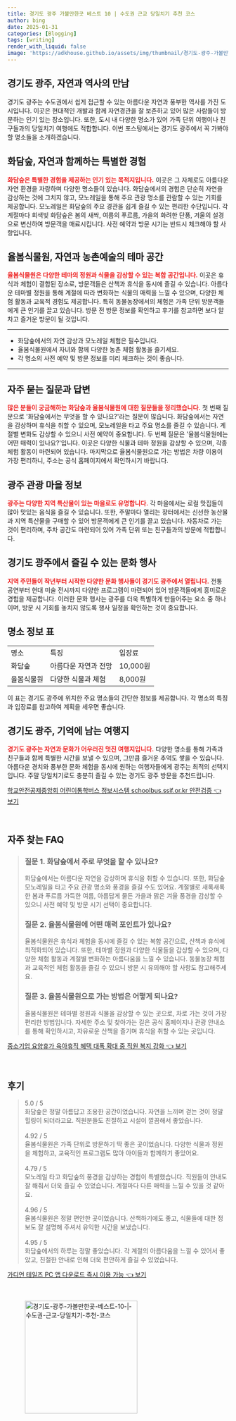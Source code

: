 ```yaml
---
title: 경기도 광주 가볼만한곳 베스트 10 | 수도권 근교 당일치기 추천 코스
author: bing
date: 2025-01-31
categories: [Blogging]
tags: [writing]
render_with_liquid: false
image: 'https://adkhouse.github.io/assets/img/thumbnail/경기도-광주-가볼만한곳-베스트-10-|-수도권-근교-당일치기-추천-코스.webp'
---
```



<h2 id='경기도_광주_소개'>경기도 광주, 자연과 역사의 만남</h2>

<p>경기도 광주는 수도권에서 쉽게 접근할 수 있는 아름다운 자연과 풍부한 역사를 가진 도시입니다. 이곳은 현대적인 개발과 함께 자연경관을 잘 보존하고 있어 많은 사람들이 방문하는 인기 있는 장소입니다. 또한, 도시 내 다양한 명소가 있어 가족 단위 여행이나 친구들과의 당일치기 여행에도 적합합니다. 이번 포스팅에서는 경기도 광주에서 꼭 가봐야 할 명소들을 소개하겠습니다.</p>

<h2 id='화담숲'>화담숲, 자연과 함께하는 특별한 경험</h2>

<p><b><span style="color: #ee2323;">화담숲은 특별한 경험을 제공하는 인기 있는 목적지입니다.</span></b> 이곳은 그 자체로도 아름다운 자연 환경을 자랑하며 다양한 명소들이 있습니다. 화담숲에서의 경험은 단순히 자연을 감상하는 것에 그치지 않고, 모노레일을 통해 주요 관광 명소를 관람할 수 있는 기회를 제공합니다. 모노레일은 화담숲의 주요 경관을 쉽게 즐길 수 있는 편리한 수단입니다. 각 계절마다 회색빛 화담숲은 봄의 새싹, 여름의 푸르름, 가을의 화려한 단풍, 겨울의 설경으로 변신하여 방문객을 매료시킵니다. 사전 예약과 방문 시기는 반드시 체크해야 할 사항입니다.</p>

<h2 id='율봄식물원'>율봄식물원, 자연과 농촌예술의 테마 공간</h2>

<p><b><span style="color: #ee2323;">율봄식물원은 다양한 테마의 정원과 식물을 감상할 수 있는 복합 공간입니다.</span></b> 이곳은 휴식과 체험이 결합된 장소로, 방문객들은 산책과 휴식을 동시에 즐길 수 있습니다. 아름다운 테마별 정원을 통해 계절에 따라 변화하는 식물의 매력을 느낄 수 있으며, 다양한 체험 활동과 교육적 경험도 제공합니다. 특히 동물농장에서의 체험은 가족 단위 방문객들에게 큰 인기를 끌고 있습니다. 방문 전 방문 정보를 확인하고 후기를 참고하면 보다 알차고 즐거운 방문이 될 것입니다.</p>

<hr />

<ul>
    <li>화담숲에서의 자연 감상과 모노레일 체험은 필수입니다.</li>
    <li>율봄식물원에서 자녀와 함께 다양한 농촌 체험 활동을 즐기세요.</li>
    <li>각 명소의 사전 예약 및 방문 정보를 미리 체크하는 것이 좋습니다.</li>
</ul>

<hr />

<h2 id='관광지_질문'>자주 묻는 질문과 답변</h2>

<p><b><span style="color: #ee2323;">많은 분들이 궁금해하는 화담숲과 율봄식물원에 대한 질문들을 정리했습니다.</span></b> 첫 번째 질문으로 '화담숲에서는 무엇을 할 수 있나요?'라는 질문이 많습니다. 화담숲에서는 자연을 감상하며 휴식을 취할 수 있으며, 모노레일을 타고 주요 명소를 즐길 수 있습니다. 계절별 변화도 감상할 수 있으니 사전 예약이 중요합니다. 두 번째 질문은 '율봄식물원에는 어떤 매력이 있나요?'입니다. 이곳은 다양한 식물과 테마 정원을 감상할 수 있으며, 각종 체험 활동이 마련되어 있습니다. 마지막으로 율봄식물원으로 가는 방법은 차량 이용이 가장 편리하니, 주소는 공식 홈페이지에서 확인하시기 바랍니다.</p>

<h2 id='관광마을_정보'>광주 관광 마을 정보</h2>

<p><b><span style="color: #ee2323;">광주는 다양한 지역 특산물이 있는 마을로도 유명합니다.</span></b> 각 마을에서는 로컬 맛집들이 많아 맛있는 음식을 즐길 수 있습니다. 또한, 주말마다 열리는 장터에서는 신선한 농산물과 지역 특산물을 구매할 수 있어 방문객에게 큰 인기를 끌고 있습니다. 자동차로 가는 것이 편리하며, 주차 공간도 마련되어 있어 가족 단위 또는 친구들과의 방문에 적합합니다.</p>

<h2 id='문화_행사'>경기도 광주에서 즐길 수 있는 문화 행사</h2>

<p><b><span style="color: #ee2323;">지역 주민들이 작년부터 시작한 다양한 문화 행사들이 경기도 광주에서 열립니다.</span></b> 전통 공연부터 현대 미술 전시까지 다양한 프로그램이 마련되어 있어 방문객들에게 흥미로운 경험을 제공합니다. 이러한 문화 행사는 광주를 더욱 특별하게 만들어주는 요소 중 하나이며, 방문 시 기회를 놓치지 않도록 행사 일정을 확인하는 것이 중요합니다.</p>

<h2 id='표_정보'>명소 정보 표</h2>

<table>
    <tr>
        <td>명소</td>
        <td>특징</td>
        <td>입장료</td>
    </tr>
    <tr>
        <td>화담숲</td>
        <td>아름다운 자연과 전망</td>
        <td>10,000원</td>
    </tr>
    <tr>
        <td>율봄식물원</td>
        <td>다양한 식물과 체험</td>
        <td>8,000원</td>
    </tr>
</table>

<p>이 표는 경기도 광주에 위치한 주요 명소들의 간단한 정보를 제공합니다. 각 명소의 특징과 입장료를 참고하여 계획을 세우면 좋습니다.</p>

<h2 id='결론'>경기도 광주, 기억에 남는 여행지</h2>

<p><b><span style="color: #ee2323;">경기도 광주는 자연과 문화가 어우러진 멋진 여행지입니다.</span></b> 다양한 명소를 통해 가족과 친구들과 함께 특별한 시간을 보낼 수 있으며, 그만큼 즐거운 추억도 쌓을 수 있습니다. 아름다운 경치와 풍부한 문화 체험을 동시에 원하는 여행자들에게 광주는 최적의 선택지입니다. 주말 당일치기로도 충분히 즐길 수 있는 경기도 광주 방문을 추천드립니다.</p>


<p><a class="click-button" title="학교안전공제중앙회 어린이통학버스 정보시스템 schoolbus.ssif.or.kr 안전검증" href="https://adkhouse.github.io/posts/%ED%95%99%EA%B5%90%EC%95%88%EC%A0%84%EA%B3%B5%EC%A0%9C%EC%A4%91%EC%95%99%ED%9A%8C-%EC%96%B4%EB%A6%B0%EC%9D%B4%ED%86%B5%ED%95%99%EB%B2%84%EC%8A%A4-%EC%A0%95%EB%B3%B4%EC%8B%9C%EC%8A%A4%ED%85%9C-schoolbus.ssif.or.kr-%EC%95%88%EC%A0%84%EA%B2%80%EC%A6%9D/" rel="dofollow">학교안전공제중앙회 어린이통학버스 정보시스템 schoolbus.ssif.or.kr 안전검증 👈 보기</a></p><br>
<h2 id='자주_찾는_FAQ'>자주 찾는 FAQ</h2>
<div itemscope="" itemtype="https://schema.org/FAQPage"> 
<blockquote> 
<div itemscope="" itemprop="mainEntity" itemtype="https://schema.org/Question"> 
<h3 itemprop="name">질문 1. 화담숲에서 주로 무엇을 할 수 있나요?</h3> 
<div itemscope="" itemprop="acceptedAnswer" itemtype="https://schema.org/Answer"> 
<span itemprop="text"> 
<p>화담숲에서는 아름다운 자연을 감상하며 휴식을 취할 수 있습니다. 또한, 화담숲 모노레일을 타고 주요 관광 명소와 풍경을 즐길 수도 있어요. 계절별로 새록새록한 봄과 푸르름 가득한 여름, 아름답게 물든 가을과 맑은 겨울 풍경을 감상할 수 있으니 사전 예약 및 방문 시기 선택이 중요합니다.</p> 
</span> 
</div> 
</div> 

<div itemscope="" itemprop="mainEntity" itemtype="https://schema.org/Question"> 
<h3 itemprop="name">질문 2. 율봄식물원에 어떤 매력 포인트가 있나요?</h3> 
<div itemscope="" itemprop="acceptedAnswer" itemtype="https://schema.org/Answer"> 
<span itemprop="text"> 
<p>율봄식물원은 휴식과 체험을 동시에 즐길 수 있는 복합 공간으로, 산책과 휴식에 최적화되어 있습니다. 또한, 테마별 정원과 다양한 식물들을 감상할 수 있으며, 다양한 체험 활동과 계절별 변화하는 아름다움을 느낄 수 있습니다. 동물농장 체험과 교육적인 체험 활동을 즐길 수 있으니 방문 시 유의해야 할 사항도 참고해주세요.</p> 
</span> 
</div> 
</div> 

<div itemscope="" itemprop="mainEntity" itemtype="https://schema.org/Question"> 
<h3 itemprop="name">질문 3. 율봄식물원으로 가는 방법은 어떻게 되나요?</h3> 
<div itemscope="" itemprop="acceptedAnswer" itemtype="https://schema.org/Answer"> 
<span itemprop="text"> 
<p>율봄식물원은 테마별 정원과 식물을 감상할 수 있는 곳으로, 차로 가는 것이 가장 편리한 방법입니다. 자세한 주소 및 찾아가는 길은 공식 홈페이지나 관광 안내소를 통해 확인하시고, 자유로운 산책을 즐기며 휴식을 취할 수 있는 곳입니다.</p> 
</span> 
</div> 
</div> 
</blockquote> 
</div>
<p><a class="click-button" title="중소기업 요양휴가 육아휴직 혜택 대폭 확대 중 직원 복지 강화" href="https://adkhouse.github.io/posts/%EC%A4%91%EC%86%8C%EA%B8%B0%EC%97%85-%EC%9A%94%EC%96%91%ED%9C%B4%EA%B0%80-%EC%9C%A1%EC%95%84%ED%9C%B4%EC%A7%81-%ED%98%9C%ED%83%9D-%EB%8C%80%ED%8F%AD-%ED%99%95%EB%8C%80-%EC%A4%91-%EC%A7%81%EC%9B%90-%EB%B3%B5%EC%A7%80-%EA%B0%95%ED%99%94/" rel="dofollow">중소기업 요양휴가 육아휴직 혜택 대폭 확대 중 직원 복지 강화 👈 보기</a></p><br>
<h2 id='후기'>후기</h2>
<div itemscope itemtype="https://schema.org/Product">
  <blockquote>
  <div itemprop="review" itemscope itemtype="https://schema.org/Review">
      <div itemprop="reviewRating" itemscope itemtype="https://schema.org/Rating"> <span itemprop="ratingValue">5.0</span> / <span itemprop="bestRating">5</span> </div>
      <span itemprop="reviewBody">화담숲은 정말 아름답고 조용한 공간이었습니다. 자연을 느끼며 걷는 것이 정말 힐링이 되더라고요. 직원분들도 친절하고 시설이 깔끔해서 좋았습니다.</span>
  </div>
  <br>
  <div itemprop="review" itemscope itemtype="https://schema.org/Review">
      <div itemprop="reviewRating" itemscope itemtype="https://schema.org/Rating"> <span itemprop="ratingValue">4.92</span> / <span itemprop="bestRating">5</span> </div>
      <span itemprop="reviewBody">율봄식물원은 가족 단위로 방문하기 딱 좋은 곳이었습니다. 다양한 식물과 정원을 체험하고, 교육적인 프로그램도 많아 아이들과 함께하기 좋았어요.</span>
  </div>
  <br>
  <div itemprop="review" itemscope itemtype="https://schema.org/Review">
      <div itemprop="reviewRating" itemscope itemtype="https://schema.org/Rating"> <span itemprop="ratingValue">4.79</span> / <span itemprop="bestRating">5</span> </div>
      <span itemprop="reviewBody">모노레일 타고 화담숲의 풍경을 감상하는 경험이 특별했습니다. 직원들이 안내도 잘 해줘서 더욱 즐길 수 있었습니다. 계절마다 다른 매력을 느낄 수 있을 것 같아요.</span>
  </div>
  <br>
  <div itemprop="review" itemscope itemtype="https://schema.org/Review">
      <div itemprop="reviewRating" itemscope itemtype="https://schema.org/Rating"> <span itemprop="ratingValue">4.96</span> / <span itemprop="bestRating">5</span> </div>
      <span itemprop="reviewBody">율봄식물원은 정말 편안한 곳이었습니다. 산책하기에도 좋고, 식물들에 대한 정보도 잘 설명해 주셔서 유익한 시간을 보냈습니다.</span>
  </div>
  <br>
  <div itemprop="review" itemscope itemtype="https://schema.org/Review">
      <div itemprop="reviewRating" itemscope itemtype="https://schema.org/Rating"> <span itemprop="ratingValue">4.95</span> / <span itemprop="bestRating">5</span> </div>
      <span itemprop="reviewBody">화담숲에서의 하루는 정말 좋았습니다. 각 계절의 아름다움을 느낄 수 있어서 좋았고, 친절한 안내로 인해 더욱 편안하게 즐길 수 있었습니다.</span>
  </div>
  </blockquote>
</div>
<p><a class="click-button" title="가디언 테일즈 PC 앱 다운로드 즉시 이용 가능" href="https://adkhouse.github.io/posts/%EA%B0%80%EB%94%94%EC%96%B8-%ED%85%8C%EC%9D%BC%EC%A6%88-PC-%EC%95%B1-%EB%8B%A4%EC%9A%B4%EB%A1%9C%EB%93%9C-%EC%A6%89%EC%8B%9C-%EC%9D%B4%EC%9A%A9-%EA%B0%80%EB%8A%A5/" rel="dofollow">가디언 테일즈 PC 앱 다운로드 즉시 이용 가능 👈 보기</a></p><br>
<figure class="image"><img src="https://adkhouse.github.io/assets/img/thumbnail/경기도-광주-가볼만한곳-베스트-10-|-수도권-근교-당일치기-추천-코스.webp" alt="경기도-광주-가볼만한곳-베스트-10-|-수도권-근교-당일치기-추천-코스" width="256" height="256"></figure>